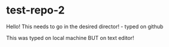 # test-repo-2

Hello! This needs to go in the desired director! - typed on github

This was typed on local machine BUT on text editor!